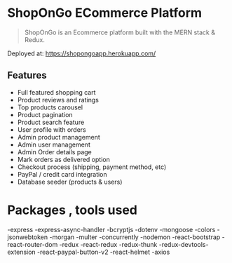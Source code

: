 # ShopOnGo ECommerce Platform

> ShopOnGo is an Ecommerce platform built with the MERN stack & Redux.

Deployed at: https://shopongoapp.herokuapp.com/

## Features

- Full featured shopping cart
- Product reviews and ratings
- Top products carousel
- Product pagination
- Product search feature
- User profile with orders
- Admin product management
- Admin user management
- Admin Order details page
- Mark orders as delivered option
- Checkout process (shipping, payment method, etc)
- PayPal / credit card integration
- Database seeder (products & users)

# Packages , tools used
 -express
 -express-async-handler
 -bcryptjs
 -dotenv
 -mongoose
 -colors
 -jsonwebtoken
 -morgan
 -multer
 -concurrently
 -nodemon
 -react-bootstrap
 -react-router-dom
 -redux
 -react-redux
 -redux-thunk
 -redux-devtools-extension
 -react-paypal-button-v2
 -react-helmet
 -axios
